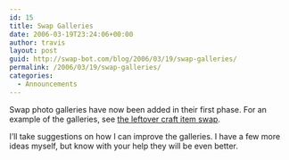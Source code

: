 ```yaml
---
id: 15
title: Swap Galleries
date: 2006-03-19T23:24:06+00:00
author: travis
layout: post
guid: http://swap-bot.com/blog/2006/03/19/swap-galleries/
permalink: /2006/03/19/swap-galleries/
categories:
  - Announcements
---
```

Swap photo galleries have now been added in their first phase. For an example of the galleries, see [the leftover craft item swap](http://www.swap-bot.com/swap/show/5).

I&#8217;ll take suggestions on how I can improve the galleries. I have a few more ideas myself, but know with your help they will be even better.